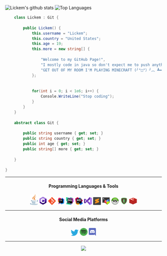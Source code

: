 ![Lickem's github stats](https://github-readme-stats.vercel.app/api?username=Lickem1&count_private=true&show_icons=true&theme=dark&hide_border=false) ![Top Languages](https://github-readme-stats.vercel.app/api/top-langs/?username=Lickem1&theme=dark&count_private=true)
```c#
    class Lickem : Git {

        public Lickem() {
            this.username = "Lickem";
            this.country = "United States";
            this.age = 19;
            this.more = new string[] {
            
                "Welcome to my GitHub Page!",
                "I mostly code in java so don't expect me to push anything else ¯\_(ツ)_/¯",
                "GET OUT OF MY ROOM I'M PLAYING MINECRAFT (╯°□°）╯︵ ┻━┻"
            };

           
            for(int i = 0; i < 1e6; i++) {
                Console.WriteLine("Stop coding");
            }
        }
    }

    abstract class Git {
    
        public string username { get; set; }
        public string country { get; set; }
        public int age { get; set; }
        public string[] more { get; set; }

    }

}
```
<hr>
<div align="center">
    <h4>Programming Languages & Tools</h4>
    <code><img width="25px" src="assets/java.svg"></code>
    <code><img width="25px" src="assets/cs.svg"></code>
    <code><img width="25px" src="assets/git.svg"></code>
    <code><img width="25px" src="assets/intellij.svg"></code>
    <code><img width="25px" src="assets/datagrip.svg"></code>
    <code><img width="25px" src="assets/rider.png"></code>
    <code><img width="25px" src="assets/visualstudio.svg"></code>
    <code><img width="25px" src="assets/sublime.png"></code>
    <code><img width="25px" src="assets/mobaxterm.jpg"></code>
    <code><img width="25px" src="assets/heidisql.png"></code>
    <code><img width="25px" src="assets/mongodb.png"></code>
    <code><img width="25px" src="assets/redis.png"></code>
    <hr>
    <h4>Social Media Platforms<h4>
        <code><a href="https://twitter.com/Lickem1"><img width="25px" src="assets/twitter.svg"></a></code>
        <code><a href="https://open.spotify.com/user/gazpachoyt"><img width="25px" src="assets/spotify.svg"></a></code>
        <code><a href="https://discord.gg/Cm7NQX3"><img width="25px" src="assets/discord.svg"></a></code>
<hr>

![](rock.gif)
